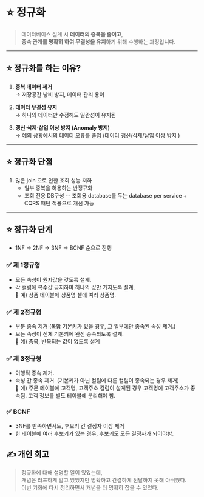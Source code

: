 
# ⭐️ 정규화  
> 데이터베이스 설계 시 **데이터의 중복을 줄이고**,  
> **종속 관계를 명확히 하여 무결성을 유지**하기 위해 수행하는 과정입니다.

---

## ⭐️ 정규화를 하는 이유?
1. **중복 데이터 제거**  
   → 저장공간 낭비 방지, 데이터 관리 용이

2. **데이터 무결성 유지**  
   → 하나의 데이터만 수정해도 일관성이 유지됨

3. **갱신·삭제·삽입 이상 방지 (Anomaly 방지)**  
   → 예외 상황에서의 데이터 오류를 줄임 (데이터 갱신/삭제/삽입 이상 방지 )

---

## ⭐️ 정규화 단점

1. 많은 join 으로 인한 조회 성능 저하  
   - 일부 중복을 허용하는 반정규화
   - 조회 전용 DB구성
     -- 조회용 database를 두는 database per service + CQRS 패턴 적용으로 개선 가능  

---

## ⭐️ 정규화 단계

- 1NF → 2NF → 3NF → BCNF 순으로 진행


### ✅  제 1정규형  
- 모든 속성이 원자값을 갖도록 설계.  
- 각 컬럼에 복수값 금지하여 하나의 값만 가지도록 설계.  
📌 예) 상품 테이블에 상품명 셀에 여러 상품명.

### ✅  제 2정규형  
- 부분 종속 제거 (복합 기본키가 있을 경우, 그 일부에만 종속된 속성 제거.)  
- 모든 속성이 전체 기본키에 완전 종속되도록 설계.  
📌 예) 중복, 반복되는 값이 없도록 설계

### ✅  제 3정규형  
- 이행적 종속 제거.  
-  속성 간 종속 제거. (기본키가 아닌 컬럼에 다른 컬럼이 종속되는 경우 제거)  
📌 예) 주문 테이블에 고객명, 고객주소 컬럼이 설계된 경우 고객명에 고객주소가 종속됨. 고객 정보를 별도 테이블에 분리해야 함.

### ✅  BCNF  
- 3NF를 만족하면서도, 후보키 간 결정자 이상 제거
- 한 테이블에 여러 후보키가 있는 경우, 후보키도 모든 결정자가 되어야함.


## ✍️ 개인 회고

> 정규화에 대해 설명할 일이 있었는데,  
> 개념은 러프하게 알고 있었지만 명확하고 간결하게 전달하지 못해 아쉬웠다.  
> 이번 기회에 다시 정리하면서 개념을 더 명확히 잡을 수 있었다.
